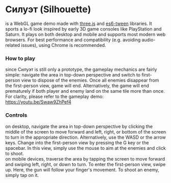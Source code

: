 # Силуэт (Silhouette)
is a WebGL game demo made with [three.js](https://github.com/mrdoob/three.js) and [es6-tween](https://github.com/tweenjs/es6-tween) libraries. It sports a lo-fi look inspired by early 3D game consoles like PlayStation and Saturn. It plays on both desktop and mobile and supports most modern web browsers. For best performance and compatibility (e.g. avoiding audio-related issues), using Chrome is recommended.

### How to play
since Силуэт is still only a prototype, the gameplay mechanics are fairly simple: navigate the area in top-down perspective and switch to first-person view to dispose of the enemies. Once all enemies disappear from the first-person view, game will end. Alternatively, the game will end prematurely if both player and enemy land on the same tile more than once. For clarity, please refer to the gameplay demo: https://youtu.be/Swaw9ZhPef4

### Controls
on desktop, navigate the area in top-down perspective by clicking the middle of the screen to move forward and left, right, or bottom of the screen to turn in the appropriate direction. Alternatively, use the WASD or the arrow keys. Change into the first-person view by pressing the G key or the spacebar. In this view, simply use the mouse to aim at the enemies and click to shoot.<br/>
on mobile devices, traverse the area by tapping the screen to move forward and swiping left, right, or down to turn. To enter the first-person view, swipe up. Here, the gun will follow your finger's movement. To shoot an enemy, simply tap on it.